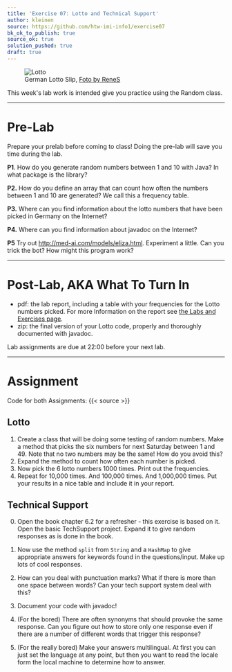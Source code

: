 ```yaml
---
title: 'Exercise 07: Lotto and Technical Support'
author: kleinen
source: https://github.com/htw-imi-info1/exercise07
bk_ok_to_publish: true
source_ok: true
solution_pushed: true
draft: true
---
```


<figure class = "figure">
   <img class="figure-img img-fluid" src="../../images/lotto.jpg"  alt="Lotto">
  <figcaption class="figure-caption text-right">German Lotto Slip, <a href="https://www.flickr.com/photos/rene-germany/98668296">Foto by ReneS</a></figcaption>
</figure>

This week's lab work is intended give you practice using the Random class.

* * *

# Pre-Lab

Prepare your prelab before coming to class! Doing the pre-lab will save you time during the lab.

**P1**. How do you generate random numbers between 1 and 10 with Java? In what package is the library?

**P2.** How do you define an array that can count how often the numbers between 1 and 10 are generated? We call this a frequency table.

**P3.** Where can you find information about the lotto numbers that have been picked in Germany on the Internet?

**P4.** Where can you find information about javadoc on the Internet?

**P5** Try out http://med-ai.com/models/eliza.html. Experiment a little. Can you trick the bot? How might this program work?

* * *

# Post-Lab, AKA  What To Turn In

* pdf: the lab report, including a table with your frequencies for the Lotto numbers picked. For more Information on the report see [the Labs and Exercises page](../).
* zip: the final version of your Lotto code, properly and thoroughly documented with javadoc.

Lab assignments are due at 22:00 before your next lab.

* * *

# Assignment

Code for both Assignments: {{< source >}}

## Lotto

1. Create a class that will be doing some testing of random numbers. Make a method that picks the six numbers for next Saturday between 1 and 49. Note that no two numbers may be the same! How do you avoid this?
2. Expand the method to count how often each number is picked.
3. Now pick the 6 lotto numbers 1000 times. Print out the frequencies.
4. Repeat for 10,000 times. And 100,000 times. And 1,000,000 times. Put your results in a nice table and include it in your report.

## Technical Support

0. Open the book chapter 6.2 for a refresher - this exercise is based on it. Open the basic TechSupport project. Expand it to give random responses as is done in the book.
1. Now use the method `split` from `String` and a `HashMap` to give appropriate answers for keywords found in the questions/input. Make up lots of cool responses.
2. How can you deal with punctuation marks? What if there is more than one space between words? Can your tech support system deal with this?
3. Document your code with javadoc!

4. (For the bored) There are often synonyms that should provoke the same response. Can you figure out how to store only one response even if there are a number of different words that trigger this response?
5. (For the really bored) Make your answers multilingual. At first you can just set the language at any point, but then you want to read the locale form the local machine to determine how to answer.
